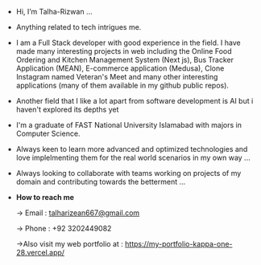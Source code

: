 - Hi, I’m Talha-Rizwan ...

- Anything related to tech intrigues me.

- I am a Full Stack developer with good experience in the field. I have made many interesting projects in web including the Online Food Ordering and Kitchen Management System (Next js), Bus Tracker Application (MEAN), E-commerce application (Medusa), Clone Instagram named Veteran's Meet and many other interesting applications (many of them available in my github public repos).

- Another field that I like a lot apart from software development is AI but i haven't explored its depths yet 
 
- I'm a graduate of FAST National University Islamabad with majors in Computer Science.
- Always keen to learn more advanced and optimized technologies and love implelmenting them for the real world scenarios in my own way ...
- Always looking to collaborate with teams working on projects of my domain and contributing towards the betterment ...

- **How to reach me**

  -> Email : talharizean667@gmail.com
  
  -> Phone  : +92 3202449082
  
  ->Also visit my web portfolio at : https://my-portfolio-kappa-one-28.vercel.app/


